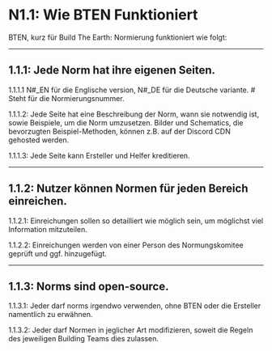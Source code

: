 
# N1.1: Wie BTEN Funktioniert

BTEN, kurz für Build The Earth: Normierung funktioniert wie folgt:

***

## 1.1.1: Jede Norm hat ihre eigenen Seiten.    

1.1.1.1 N#_EN für die Englische version, N#_DE für die Deutsche variante. # Steht für die Normierungsnummer.    

1.1.1.2: Jede Seite hat eine Beschreibung der Norm, wann sie notwendig ist, sowie Beispiele, um die Norm umzusetzen. Bilder und Schematics, die bevorzugten Beispiel-Methoden, können z.B. auf der Discord CDN gehosted werden.

1.1.1.3: Jede Seite kann Ersteller und Helfer kreditieren.

***

## 1.1.2: Nutzer können Normen für jeden Bereich einreichen.

1.1.2.1: Einreichungen sollen so detailliert wie möglich sein, um möglichst viel Information mitzuteilen.

1.1.2.2: Einreichungen werden von einer Person des Normungskomitee geprüft und ggf. hinzugefügt.

***

## 1.1.3: Norms sind open-source.

1.1.3.1: Jeder darf norms irgendwo verwenden, ohne BTEN oder die Ersteller namentlich zu erwähnen.

1.1.3.2: Jeder darf Normen in jeglicher Art modifizieren, soweit die Regeln des jeweiligen Building Teams dies zulassen.
